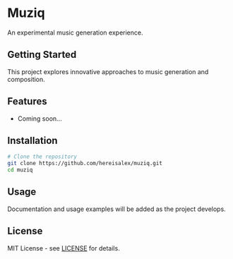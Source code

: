 # Muziq

An experimental music generation experience.

## Getting Started

This project explores innovative approaches to music generation and composition.

## Features

- Coming soon...

## Installation

```bash
# Clone the repository
git clone https://github.com/hereisalex/muziq.git
cd muziq
```

## Usage

Documentation and usage examples will be added as the project develops.

## License

MIT License - see [LICENSE](LICENSE) for details. 